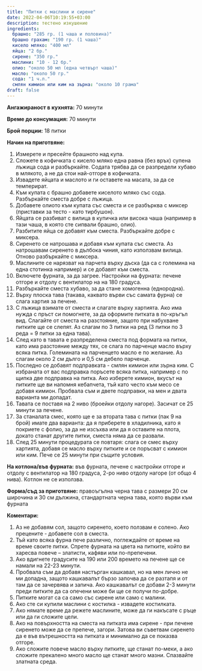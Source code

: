 ```yaml
---
title: "Питки с маслини и сирене"
date: 2022-04-06T10:19:55+03:00
description: тестено изкушение
ingredients:
  брашно: "285 гр. (1 чаша и половина)"
  брашно грахам: "190 гр. (1 чаша)"
  кисело мляко: "400 мл"
  яйца: "2 бр."
  сирене: "350 гр."
  маслини: "10 - 12 бр."
  олио: "около 50 мл (една четвърт чаша)"
  масло: "около 50 гр."
  сода: "1 ч.л."
  смлян кимион или ким на зърна: "около 10 грама"
draft: false
---
```


**Ангажираност в кухнята:** 70 минути

**Време до консумация:** 70 минути

**Брой порции:** 18 питки

**Начин на приготвяне:**

1. Измерете и пресейте брашното над купа.
2. Сложете в кофичката с кисело мляко една равна (без връх) супена лъжица сода и разбъркайте. Содата трябва да се разпредели хубаво в млякото, а не да стои най-отгоре в кофичката.
3. Извадете яйцата и маслото и ги оставете на масата, за да се темперират.
4. Към купата с брашно добавете киселото мляко със сода. Разбъркайте сместа добре с лъжица.
5. Добавете олиото към купата със сместа и се разбърква с миксер (приставки за тесто - като тирбушон).
6. Яйцата се разбиват с вилица в купичка или висока чаша (например в тази чаша, в която сте сипвали брашно, олио).
7. Разбитите яйца се добавят към сместа. Разбъркайте добре с миксера.
8. Сиренето се натрошава и добавя към купата със сместа. Аз натрошавам сиренето в дълбока чиния, като използвам вилица. Отново разбъркайте с миксера.
9. Маслините се нарязват на парчета върху дъска (да са с големина на една стотинка например) и се добавят към сместа.
10. Включете фурната, за да загрее. Настройки на фурната: печене отгоре и отдолу с вентилатор на на 180 градуса.
11. Разбъркайте сместа хубаво, за да стане хомогенна (еднородна). 
12. Върху плоска тава (такава, каквато върви със самата фурна) се слага хартия за печене.
13. С лъжица взимате от сместа и слагате върху хартията. Ако има нужда с пръст си помогнете, за да оформите питката в по-кръгъл вид. Слагайте от сместа на разстояние, защото при набухване питките ще се слепят. Аз слагам по 3 питки на ред (3 питки по 3 реда = 9 питки за една тава).
14. След като в тавата е разпределена сместа под формата на питки, като има разстояние между тях, се слага по парченце масло върху всяка питка. Големината на парченцето масло е по желание. Аз слагам около 2 см дълго и 0,5 см дебело парченце.
15. Последно се добавят подправката - смлян кимион или зърна ким. С избраната от вас подправка поръсете всяка питка, например с по щипка две подправка на питка. Ако изберете кимион, вкусът на питките ще ви напомня кебапчета, тъй като често към месо се добавя кимион. Пробвала съм и двете подправки, на мен и двата варианта ми допадат.
16. Тавата се поставя на 2 ниво (броейки отдолу нагоре). Засичат се 25 минути за печене.
17. За станалата смес, която ще е за втората тава с питки (пак 9 на брой) имате два варианта: да я приберете в хладилника, като я покриете с фолио, за да не изсъхва или да я оставите на плота, докато станат другите питки, сместа няма да се развали.
18. След 25 минути процедурата се повтаря: слага се смес върху хартията, добавя се масло върху питките и се поръсват с кимион или ким. Пече се 25 минути при същите условия.

**На котлона/във фурната:** във фурната, печене с настройки отгоре и отдолу с вентилатор на 180 градуса, 2-ро ниво отдолу нагоре (от общо 4 нива). Котлон не се използва.

**Форма/съд за приготвяне:** правоъгълна черна тава с размери 20 см широчина и 30 см дължина, стандартната черна тава, която върви към фурната

**Коментари:** 
1. Аз не добавям сол, защото сиренето, което ползвам е солено. Ако прецените - добавете сол в сместа.
1. Тъй като всяка фурна пече различно, поглеждайте от време на време своите питки. Спрете фурната на цвета на питките, който ви харесва повече – златисти, кафяви или по-препечени. 
2. Ако вдигнете градусите на 190 или 200 времето на печене ще се намали на 22-23 минути.
3. Пробвала съм да добавя настърган кашкавал, но на мен лично не ми допадна, защото кашкавалът бързо започва да се разтапя и от там да се зачервява и запича. Ако кашкавалът се добави 2-3 минути преди питките да са опечени може би ще се получи по-добре.
4. Питките могат са са само със сирене или само с малини.
5. Ако сте си купили маслини с костилка - извадете костилката. 
6. Ако нямате време да режете маслините, може да ги накъсате с ръце или да ги сложите цели.
7. Ако на повърхността на сместа на питката има сирене - при печене сиренето може да се препече, загори. Затова ви съветвам сиренето да е във вътрешността на питката и минимално да се показва отгоре.
8. Ако сложите повече масло върху питките, ще станат по-меки, а ако сложите прекалено много масло ще станат много мазни. Спазвайте златната среда. 
